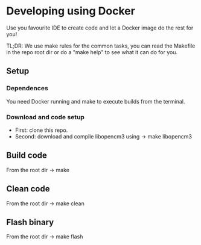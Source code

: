 # Developing using Docker

Use you favourite IDE to create code and let a Docker image do the rest for you!

TL;DR: We use make rules for the common tasks, you can read the Makefile in the repo root dir or do a "make help" to see what it can do for you.

## Setup
### Dependences
You need Docker running and make to execute builds from the terminal.

### Download and code setup
 - First: clone this repo.
 - Second: download and compile libopencm3 using -> make libopencm3

## Build code
From the root dir -> make 

## Clean code
From the root dir -> make clean

## Flash binary
From the root dir -> make flash
